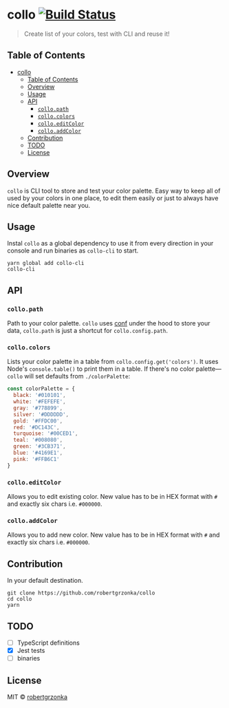 # **collo** [![Build Status](https://travis-ci.com/robertgrzonka/collo.svg?branch=master)](https://travis-ci.com/robertgrzonka/collo) 

> Create list of your colors, test with CLI and reuse it!

## Table of Contents
* [collo](#collo-build-status)
  * [Table of Contents](#table-of-contents)
  * [Overview](#overview)
  * [Usage](#usage)
  * [API](#api)
    * [`collo.path`](#collopath)
    * [`collo.colors`](#collocolors)
    * [`collo.editColor`](#colloeditcolor)
    * [`collo.addColor`](#colloaddcolor)
  * [Contribution](#contribution)
  * [TODO](#todo)
  * [License](#license)

## Overview

`collo` is CLI tool to store and test your color palette. Easy way to keep all of used by your colors in one place, to edit them easily or just to always have nice default palette near you.

## Usage

Instal `collo` as a global dependency to use it from every direction in your console and run binaries as `collo-cli` to start.

```shell
yarn global add collo-cli
collo-cli
```

## API

### `collo.path`

Path to your color palette. `collo` uses [conf](https://github.com/sindresorhus/conf) under the hood to store your data, `collo.path` is just a shortcut for `collo.config.path`.

### `collo.colors`

Lists your color palette in a table from `collo.config.get('colors')`. It uses Node's `console.table()` to print them in a table. 
If there's no color palette—`collo` will set defaults from `./colorPalette`:

```javascript
const colorPalette = {
  black: '#010101',
  white: '#FEFEFE',
  gray: '#778899',
  silver: '#DDDDDD',
  gold: '#FFDC00',
  red: '#DC143C',
  turquoise: '#00CED1',
  teal: '#008080',
  green: '#3CB371',
  blue: '#4169E1',
  pink: '#FFB6C1'
}
```

### `collo.editColor`

Allows you to edit existing color. New value has to be in HEX format with `#` and exactly six chars i.e. `#000000`.

### `collo.addColor`

Allows you to add new color. New value has to be in HEX format with `#` and exactly six chars i.e. `#000000`.


## Contribution
In your default destination.

```shell
git clone https://github.com/robertgrzonka/collo
cd collo
yarn
```

<!-- Generated by documentation.js. Update this documentation by updating the source code. -->

## TODO

- [ ] TypeScript definitions
- [x] Jest tests
- [ ] binaries

## License

MIT © [robertgrzonka](https://robert.theguys.sh)
